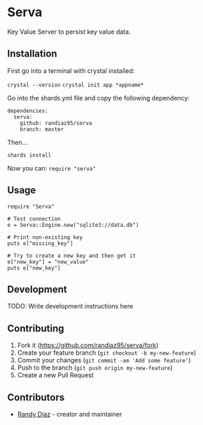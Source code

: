 # Serva

Key Value Server to persist key value data. 

## Installation

First go into a terminal with crystal installed:

```crystal --version```
```crystal init app *appname*```

Go into the shards.yml file and copy the following dependency:

```crystal
dependencies:
  serva:
    github: randiaz95/serva
    branch: master
```

Then... 

```shards install```

Now you can:
```require "serva"```

## Usage
```crystal
require "Serva"

# Test connection
e = Serva::Engine.new("sqlite3://data.db")

# Print non-existing key
puts e["missing_key"]

# Try to create a new key and then get it
e["new_key"] = "new_value"
puts e["new_key"]
```

## Development

TODO: Write development instructions here

## Contributing

1. Fork it (<https://github.com/randiaz95/serva/fork>)
2. Create your feature branch (`git checkout -b my-new-feature`)
3. Commit your changes (`git commit -am 'Add some feature'`)
4. Push to the branch (`git push origin my-new-feature`)
5. Create a new Pull Request

## Contributors

- [Randy Diaz](https://github.com/randiaz95) - creator and maintainer
